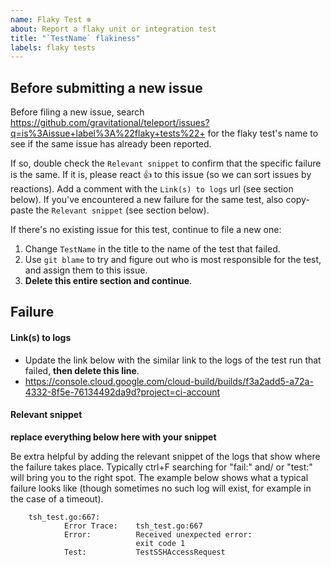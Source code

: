 ```yaml
---
name: Flaky Test ❄
about: Report a flaky unit or integration test
title: "`TestName` flakiness"
labels: flaky tests
---
```


## Before submitting a new issue

Before filing a new issue, search https://github.com/gravitational/teleport/issues?q=is%3Aissue+label%3A%22flaky+tests%22+ for
the flaky test's name to see if the same issue has already been reported.

If so, double check the `Relevant snippet` to confirm that the specific failure is the same. If it is, please react 👍 to this issue (so we can
sort issues by reactions). Add a comment with the `Link(s) to logs` url (see section below). If you've encountered a new failure for the same test, also copy-paste the `Relevant snippet` (see section below).

If there's no existing issue for this test, continue to file a new one:

1. Change `TestName` in the title to the name of the test that failed.
2. Use `git blame` to try and figure out who is most responsible for the test, and assign them to this issue.
3. **Delete this entire section and continue**.

## Failure

#### Link(s) to logs

- Update the link below with the similar link to the logs of the test run that failed, **then delete this line**.
- https://console.cloud.google.com/cloud-build/builds/f3a2add5-a72a-4332-8f5e-76134492da9d?project=ci-account

#### Relevant snippet

**replace everything below here with your snippet**

Be extra helpful by adding the relevant snippet of the logs that show where the failure takes place. Typically ctrl+F searching for "fail:" and/
or "test:" will bring you to the right spot. The example below shows what a typical failure looks like (though sometimes no such log will exist,
for example in the case of a timeout).

```
    tsh_test.go:667:
        	Error Trace:	tsh_test.go:667
        	Error:      	Received unexpected error:
        	            	exit code 1
        	Test:       	TestSSHAccessRequest
```